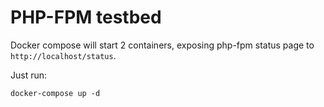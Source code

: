 # PHP-FPM testbed

Docker compose will start 2 containers, exposing php-fpm status page to
`http://localhost/status`.

Just run:
```
docker-compose up -d
```
